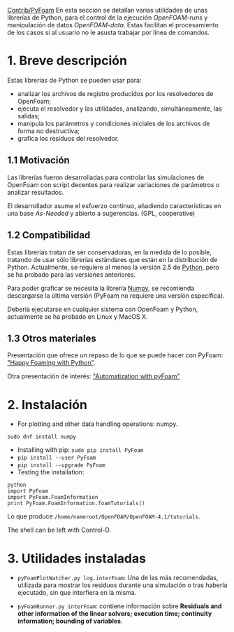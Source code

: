 [Contrib/PyFoam](https://openfoamwiki.net/index.php/Contrib/PyFoam)
En esta sección se detallan varias utilidades de unas librerías de Python, para el control de la ejecución *OpenFOAM-runs* y manipulación de datos *OpenFOAM-data*. Estas facilitan el procesamiento de los casos si al usuario no le asusta trabajar por línea de comandos.

# 1. Breve descripción
Estas librerías de Python se pueden usar para:
- analizar los archivos de registro producidos por los resolvedores de OpenFoam;
- ejecuta el resolvedor y las utilidades, analizando, simultáneamente, las salidas;
- manipula los parámetros y condiciones iniciales de los archivos de forma no destructiva;
- grafica los residuos del resolvedor.

## 1.1 Motivación
Las librerías fueron desarrolladas para controlar las simulaciones de OpenFoam con script decentes para realizar variaciones de parámetros o analizar resultados.

El desarrollador asume el esfuerzo continuo, añadiendo características en una base *As-Needed* y abierto a sugerencias. (GPL, cooperative)

## 1.2 Compatibilidad
Estas librerias tratan de ser conservadoras, en la medida de lo posible, tratando de usar sólo librerías estándares que están en la distribución de Python. Actualmente, se requiere al menos la versión 2.5 de [Python](https://www.python.org/), pero se ha probado para las versiones anteriores.

Para poder graficar se necesita la librería [Numpy](http://www.numpy.org/), se recomienda descargarse la última versión (PyFoam no requiere una versión específica).

Debería ejecutarse en cualquier sistema con OpenFoam  y Python, actualmente se ha probado en Linux y MacOS X.

## 1.3 Otros materiales
Presentación que ofrece un repaso de lo que se puede hacer con PyFoam: ["Happy Foaming with Python"](https://openfoamwiki.net/images/d/de/HappyFoamingWithPyFoam.pdf).

Otra presentación de interés: ["Automatization with pyFoam"](http://web.student.chalmers.se/groups/ofw5/Advanced_Training/pyFoamAdvanced.pdf)

# 2. Instalación
- For plotting and other data handling operations: numpy.

`sudo dnf install numpy`

- Installing with pip: `sudo pip install PyFoam`
- `pip install --user PyFoam`
- `pip install --upgrade PyFoam`
- Testing the installation:

```
python
import PyFoam
import PyFoam.FoamInformation
print PyFoam.FoamInformation.foamTutorials()
```

Lo que produce `/home/nameroot/OpenFOAM/OpenFOAM-4.1/tutorials`.

The shell can be left with Control-D.

# 3. Utilidades instaladas
- `pyFoamPlotWatcher.py log.interFoam`: Una de las más recomendadas, utilizada para mostrar los residuos durante una simulación o tras haberla ejecutado, sin que interfiera en la misma.

- `pyFoamRunner.py interFoam`: contiene información sobre **Residuals and other information of the linear solvers; execution time; continuity information; bounding of variables**.
